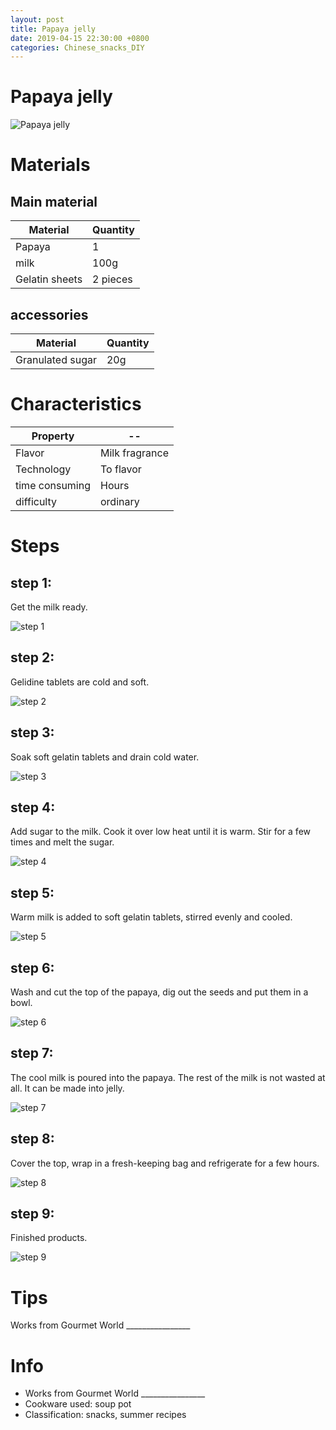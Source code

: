 ```yaml
---
layout: post
title: Papaya jelly
date: 2019-04-15 22:30:00 +0800
categories: Chinese_snacks_DIY
---
```


# Papaya jelly

![Papaya jelly]({{site.baseurl}}/img/405971/405971.jpg)

# Materials


## Main material

Material|Quantity
--|--
Papaya|1
milk|100g
Gelatin sheets|2 pieces

## accessories

Material|Quantity
--|--
Granulated sugar|20g

# Characteristics

Property|--
--|--
Flavor|Milk fragrance
Technology|To flavor
time consuming|Hours
difficulty|ordinary

# Steps

## step 1:

Get the milk ready.

![step 1]({{site.baseurl}}/img/405971/1.jpg)

## step 2:

Gelidine tablets are cold and soft.

![step 2]({{site.baseurl}}/img/405971/2.jpg)

## step 3:

Soak soft gelatin tablets and drain cold water.

![step 3]({{site.baseurl}}/img/405971/3.jpg)

## step 4:

Add sugar to the milk. Cook it over low heat until it is warm. Stir for a few times and melt the sugar.

![step 4]({{site.baseurl}}/img/405971/4.jpg)

## step 5:

Warm milk is added to soft gelatin tablets, stirred evenly and cooled.

![step 5]({{site.baseurl}}/img/405971/5.jpg)

## step 6:

Wash and cut the top of the papaya, dig out the seeds and put them in a bowl.

![step 6]({{site.baseurl}}/img/405971/6.jpg)

## step 7:

The cool milk is poured into the papaya. The rest of the milk is not wasted at all. It can be made into jelly.

![step 7]({{site.baseurl}}/img/405971/7.jpg)

## step 8:

Cover the top, wrap in a fresh-keeping bag and refrigerate for a few hours.

![step 8]({{site.baseurl}}/img/405971/8.jpg)

## step 9:

Finished products.

![step 9]({{site.baseurl}}/img/405971/9.jpg)

# Tips

Works from Gourmet World ________________

# Info

- Works from Gourmet World ________________
- Cookware used: soup pot
- Classification: snacks, summer recipes